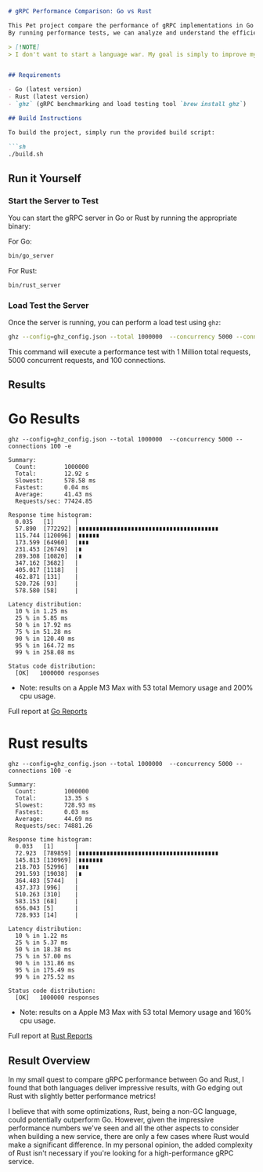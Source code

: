 ```markdown
# gRPC Performance Comparison: Go vs Rust

This Pet project compare the performance of gRPC implementations in Go and Rust (using Tonic). 
By running performance tests, we can analyze and understand the efficiency and speed of gRPC servers written in these two languages.

> [!NOTE]  
> I don't want to start a language war. My goal is simply to improve my understanding to make better decisions in terms of technology.


## Requirements

- Go (latest version)
- Rust (latest version)
- `ghz` (gRPC benchmarking and load testing tool `brew install ghz`)

## Build Instructions

To build the project, simply run the provided build script:

```sh
./build.sh
```

## Run it Yourself

### Start the Server to Test

You can start the gRPC server in Go or Rust by running the appropriate binary:

For Go:
```sh
bin/go_server
```

For Rust:
```sh
bin/rust_server
```

### Load Test the Server

Once the server is running, you can perform a load test using `ghz`:

```sh
ghz --config=ghz_config.json --total 1000000  --concurrency 5000 --connections 100 -e
```

This command will execute a performance test with 1 Million total requests, 5000 concurrent requests, and 100 connections.


## Results

# Go Results
```
ghz --config=ghz_config.json --total 1000000  --concurrency 5000 --connections 100 -e

Summary:
  Count:        1000000
  Total:        12.92 s
  Slowest:      578.58 ms
  Fastest:      0.04 ms
  Average:      41.43 ms
  Requests/sec: 77424.85

Response time histogram:
  0.035   [1]      |
  57.890  [772292] |∎∎∎∎∎∎∎∎∎∎∎∎∎∎∎∎∎∎∎∎∎∎∎∎∎∎∎∎∎∎∎∎∎∎∎∎∎∎∎∎
  115.744 [120096] |∎∎∎∎∎∎
  173.599 [64960]  |∎∎∎
  231.453 [26749]  |∎
  289.308 [10820]  |∎
  347.162 [3682]   |
  405.017 [1118]   |
  462.871 [131]    |
  520.726 [93]     |
  578.580 [58]     |

Latency distribution:
  10 % in 1.25 ms 
  25 % in 5.85 ms 
  50 % in 17.92 ms 
  75 % in 51.28 ms 
  90 % in 120.40 ms 
  95 % in 164.72 ms 
  99 % in 258.08 ms 

Status code distribution:
  [OK]   1000000 responses   
```

* Note: results on a Apple M3 Max with 53 total Memory usage and 200% cpu usage.


Full report at [Go Reports](results/go_result.html)

# Rust results

```
ghz --config=ghz_config.json --total 1000000  --concurrency 5000 --connections 100 -e

Summary:
  Count:        1000000
  Total:        13.35 s
  Slowest:      728.93 ms
  Fastest:      0.03 ms
  Average:      44.69 ms
  Requests/sec: 74881.26

Response time histogram:
  0.033   [1]      |
  72.923  [789859] |∎∎∎∎∎∎∎∎∎∎∎∎∎∎∎∎∎∎∎∎∎∎∎∎∎∎∎∎∎∎∎∎∎∎∎∎∎∎∎∎
  145.813 [130969] |∎∎∎∎∎∎∎
  218.703 [52996]  |∎∎∎
  291.593 [19038]  |∎
  364.483 [5744]   |
  437.373 [996]    |
  510.263 [310]    |
  583.153 [68]     |
  656.043 [5]      |
  728.933 [14]     |

Latency distribution:
  10 % in 1.22 ms 
  25 % in 5.37 ms 
  50 % in 18.38 ms 
  75 % in 57.00 ms 
  90 % in 131.86 ms 
  95 % in 175.49 ms 
  99 % in 275.52 ms 

Status code distribution:
  [OK]   1000000 responses   

```
* Note: results on a Apple M3 Max with 53 total Memory usage and 160% cpu usage.

Full report at [Rust Reports](results/rust_result.html)

## Result Overview

In my small quest to compare gRPC performance between Go and Rust, I found that both languages deliver impressive results, with Go edging out Rust with slightly better performance metrics!

I believe that with some optimizations, Rust, being a non-GC language, could potentially outperform Go. However, given the impressive performance numbers we've seen and all the other aspects to consider when building a new service, there are only a few cases where Rust would make a significant difference. In my personal opinion, the added complexity of Rust isn't necessary if you're looking for a high-performance gRPC service.
